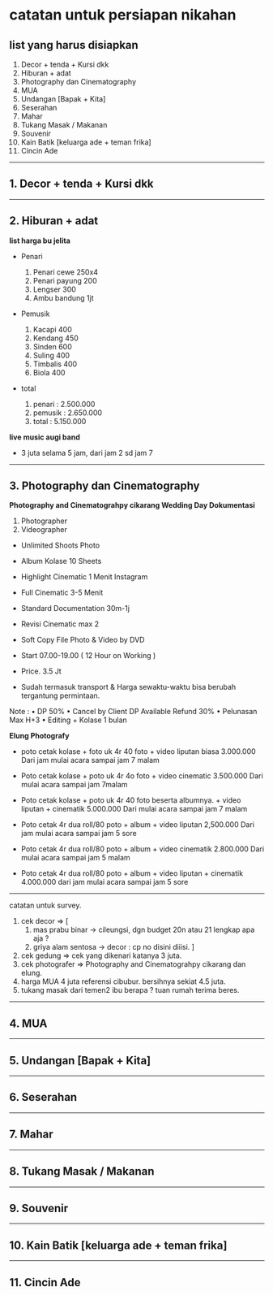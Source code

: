 # catatan untuk persiapan nikahan

## list yang harus disiapkan
1. Decor + tenda + Kursi dkk
2. Hiburan + adat
3. Photography dan Cinematography
4. MUA
5. Undangan [Bapak + Kita]
6. Seserahan
7. Mahar
8. Tukang Masak / Makanan
9. Souvenir
10. Kain Batik [keluarga ade + teman frika]
11. Cincin Ade

---

## 1. Decor + tenda + Kursi dkk
---
## 2. Hiburan + adat

**list harga bu jelita**
* Penari
  1. Penari cewe 250x4
  2. Penari payung 200
  3. Lengser 300
  4. Ambu bandung 1jt

* Pemusik
  1. Kacapi 400
  2. Kendang 450
  3. Sinden 600
  4. Suling 400
  5. Timbalis 400
  6. Biola 400

* total 
  1. penari  : 2.500.000
  2. pemusik : 2.650.000
  3. total : 5.150.000

**live music augi band**
* 3 juta selama 5 jam, dari jam 2 sd jam 7

---
## 3. Photography dan Cinematography
**Photography and Cinematograhpy cikarang
Wedding Day Dokumentasi**
   1. Photographer
   2. Videographer

- Unlimited Shoots Photo
- Album Kolase 10 Sheets
- Highlight Cinematic 1 Menit Instagram
- Full Cinematic 3-5 Menit
- Standard Documentation 30m-1j
- Revisi Cinematic max 2
- Soft Copy File Photo & Video by DVD

- Start 07.00-19.00 ( 12 Hour on Working )

- Price. 3.5 Jt
- Sudah termasuk transport & Harga sewaktu-waktu bisa berubah tergantung permintaan.

Note :
• DP 50%
• Cancel by Client DP Available Refund 30%
• Pelunasan Max H+3
• Editing + Kolase 1 bulan


**Elung Photografy**

- poto cetak kolase + foto uk 4r 40 foto + video liputan biasa 3.000.000 
Dari jam mulai acara sampai jam 7 malam

- Poto cetak kolase + poto uk 4r 4o foto + video cinematic 3.500.000
Dari mulai acara sampai jam 7malam

- Poto cetak kolase + poto uk 4r 40 foto  beserta albumnya. + video liputan + cinematik 5.000.000 
Dari mulai acara sampai jam 7 malam
 
- Poto cetak 4r dua roll/80 poto + album + video liputan 2,500.000 
Dari jam mulai acara sampai jam 5 sore

- Poto cetak 4r dua roll/80 poto + album + video cinematik 2.800.000
Dari mulai acara sampai jam 5 malam

- Poto cetak 4r dua roll/80 poto + album + video liputan + cinematik 4.000.000 dari jam mulai acara sampai jam 5 sore

---
catatan untuk survey.
1. cek decor => [
   1. mas prabu binar -> cileungsi, dgn budget 20n atau 21 lengkap apa aja ?
   2. griya alam sentosa -> decor : cp no disini diiisi.
   ]
2. cek gedung => cek yang dikenari katanya 3 juta.
3. cek photografer => Photography and Cinematograhpy cikarang dan elung. 
4. harga MUA 4 juta referensi cibubur. bersihnya sekiat 4.5 juta.
5. tukang masak dari temen2 ibu berapa ? tuan rumah terima beres.

---
## 4. MUA

---
## 5. Undangan [Bapak + Kita]

---
## 6. Seserahan

---
## 7. Mahar

---
## 8. Tukang Masak / Makanan

---
## 9. Souvenir

---
## 10. Kain Batik [keluarga ade + teman frika]

---
## 11. Cincin Ade



